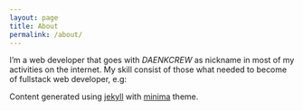 ```yaml
---
layout: page
title: About
permalink: /about/
---
```


I’m a web developer that goes with <em>DAENKCREW</em> as nickname in most of my activities on the internet. My skill consist of those what needed to become of fullstack web developer, e.g:



Content generated using <a href="https://github.com/jekyll/jekyll">jekyll</a> with <a href="https://github.com/jekyll/minima">minima</a> theme.</p>